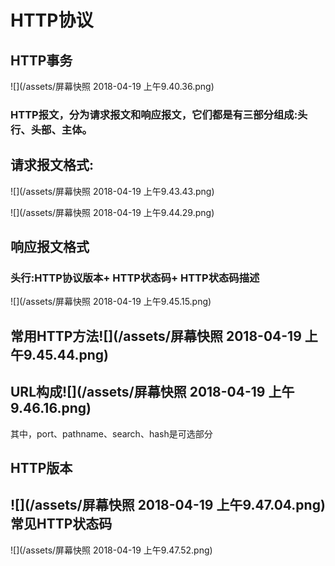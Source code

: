 # HTTP协议

## HTTP事务

![](/assets/屏幕快照 2018-04-19 上午9.40.36.png)

### HTTP报文，分为请求报文和响应报文，它们都是有三部分组成:头行、头部、主体。

## 请求报文格式:

![](/assets/屏幕快照 2018-04-19 上午9.43.43.png)

![](/assets/屏幕快照 2018-04-19 上午9.44.29.png)

## 响应报文格式

### 头行:HTTP协议版本+ HTTP状态码+ HTTP状态码描述

![](/assets/屏幕快照 2018-04-19 上午9.45.15.png)

## 常用HTTP方法![](/assets/屏幕快照 2018-04-19 上午9.45.44.png)

## URL构成![](/assets/屏幕快照 2018-04-19 上午9.46.16.png)

其中，port、pathname、search、hash是可选部分



## HTTP版本

## ![](/assets/屏幕快照 2018-04-19 上午9.47.04.png)常见HTTP状态码

![](/assets/屏幕快照 2018-04-19 上午9.47.52.png)























